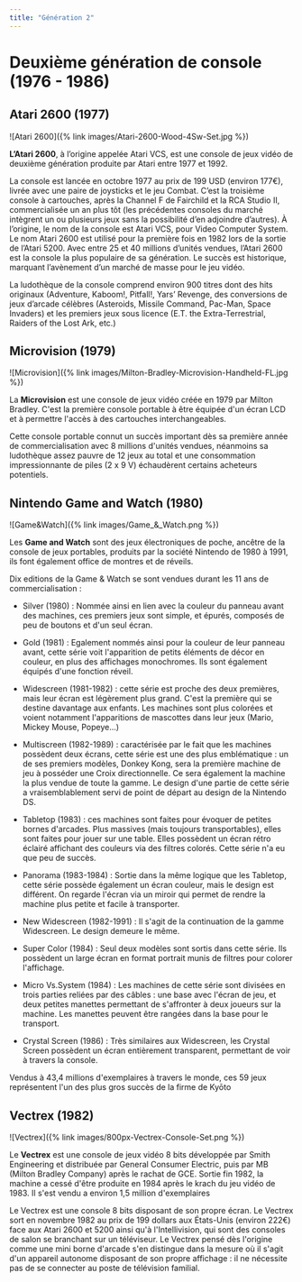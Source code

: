 ```yaml
---
title: "Génération 2"
---
```

# Deuxième génération de console (1976 - 1986)

## Atari 2600 (1977)

![Atari 2600]({% link images/Atari-2600-Wood-4Sw-Set.jpg %})

**L’Atari 2600**, à l’origine appelée Atari VCS, est une console de jeux vidéo de deuxième génération produite par Atari entre 1977 et 1992.

La console est lancée en octobre 1977 au prix de 199 USD (environ 177€), livrée avec une paire de joysticks et le jeu Combat. 
C’est la troisième console à cartouches, après la Channel F de Fairchild et la RCA Studio II, commercialisée un an plus tôt (les précédentes consoles du marché intègrent un ou plusieurs jeux sans la possibilité d’en adjoindre d’autres). 
À l’origine, le nom de la console est Atari VCS, pour Video Computer System. Le nom Atari 2600 est utilisé pour la première fois en 1982 lors de la sortie de l’Atari 5200. 
Avec entre 25 et 40 millions d’unités vendues, l’Atari 2600 est la console la plus populaire de sa génération. Le succès est historique, marquant l’avènement d’un marché de masse pour le jeu vidéo. 

La ludothèque de la console comprend environ 900 titres dont des hits originaux (Adventure, Kaboom!, Pitfall!, Yars’ Revenge, des conversions de jeux d’arcade célèbres (Asteroids, Missile Command, Pac-Man, Space Invaders) et les premiers jeux sous licence (E.T. the Extra-Terrestrial, Raiders of the Lost Ark, etc.)

## Microvision (1979)

![Microvision]({% link images/Milton-Bradley-Microvision-Handheld-FL.jpg %})

La **Microvision** est une console de jeux vidéo créée en 1979 par Milton Bradley. C'est la première console portable à être équipée d'un écran LCD et à permettre l'accès à des cartouches interchangeables.

Cette console portable connut un succès important dès sa première année de commercialisation avec 8 millions d'unités vendues, néanmoins sa ludothèque assez pauvre de 12 jeux au total et une consommation impressionnante de piles (2 x 9 V) échaudèrent certains acheteurs potentiels.

## Nintendo Game and Watch (1980)

![Game&Watch]({% link images/Game_&_Watch.png %})

Les **Game and Watch** sont des jeux électroniques de poche, ancêtre de la console de jeux portables, produits par la société Nintendo de 1980 à 1991, ils font également office de montres et de réveils.

Dix editions de la Game & Watch se sont vendues durant les 11 ans de commercialisation : 

- Silver (1980) : Nommée ainsi en lien avec la couleur du panneau avant des machines, ces premiers jeux sont simple, et épurés, composés de peu de boutons et d'un seul écran.

- Gold (1981) : Egalement nommés ainsi pour la couleur de leur panneau avant, cette série voit l'apparition de petits éléments de décor en couleur, en plus des affichages monochromes. Ils sont également équipés d'une fonction réveil.

- Widescreen (1981-1982) : cette série est proche des deux premières, mais leur écran est légèrement plus grand. C'est la première qui se destine davantage aux enfants. Les machines sont plus colorées et voient notamment l'apparitions de mascottes dans leur jeux (Mario, Mickey Mouse, Popeye...)

- Multiscreen (1982-1989) : caractérisée par le fait que les machines possèdent deux écrans, cette série est une des plus emblématique : un de ses premiers modèles, Donkey Kong, sera la première machine de jeu à posséder une Croix directionnelle. Ce sera également la machine la plus vendue de toute la gamme. Le design d'une partie de cette série a vraisemblablement servi de point de départ au design de la Nintendo DS.

- Tabletop (1983) : ces machines sont faites pour évoquer de petites bornes d'arcades. Plus massives (mais toujours transportables), elles sont faites pour jouer sur une table. Elles possèdent un écran rétro éclairé affichant des couleurs via des filtres colorés. Cette série n'a eu que peu de succès.

- Panorama (1983-1984) : Sortie dans la même logique que les Tabletop, cette série possède également un écran couleur, mais le design est différent. On regarde l'écran via un miroir qui permet de rendre la machine plus petite et facile à transporter.

- New Widescreen (1982-1991) : Il s'agit de la continuation de la gamme Widescreen. Le design demeure le même.

- Super Color (1984) : Seul deux modèles sont sortis dans cette série. Ils possèdent un large écran en format portrait munis de filtres pour colorer l'affichage.

- Micro Vs.System (1984) : Les machines de cette série sont divisées en trois parties reliées par des câbles : une base avec l'écran de jeu, et deux petites manettes permettant de s'affronter à deux joueurs sur la machine. Les manettes peuvent être rangées dans la base pour le transport.

- Crystal Screen (1986) : Très similaires aux Widescreen, les Crystal Screen possèdent un écran entièrement transparent, permettant de voir à travers la console.

Vendus à 43,4 millions d'exemplaires à travers le monde, ces 59 jeux représentent l'un des plus gros succès de la firme de Kyōto

## Vectrex (1982)

![Vectrex]({% link images/800px-Vectrex-Console-Set.png %})

Le **Vectrex** est une console de jeux vidéo 8 bits développée par Smith Engineering et distribuée par General Consumer Electric, puis par MB (Milton Bradley Company) après le rachat de GCE. Sortie fin 1982, la machine a cessé d'être produite en 1984 après le krach du jeu vidéo de 1983. Il s'est vendu a environ 1,5 million d'exemplaires

Le Vectrex est une console 8 bits disposant de son propre écran. Le Vectrex sort en novembre 1982 au prix de 199 dollars aux États-Unis (environ 222€) face aux Atari 2600 et 5200 ainsi qu'à l'Intellivision, qui sont des consoles de salon se branchant sur un téléviseur. 
Le Vectrex pensé dès l'origine comme une mini borne d'arcade s'en distingue dans la mesure où il s'agit d'un appareil autonome disposant de son propre affichage : il ne nécessite pas de se connecter au poste de télévision familial.
